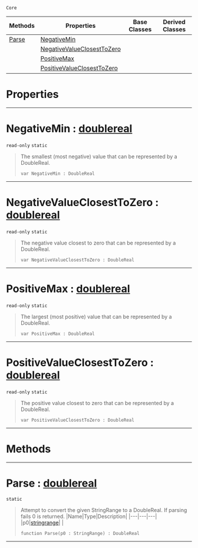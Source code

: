 `Core`

|Methods|Properties|Base Classes|Derived Classes|
|---|---|---|---|
|[ Parse](https://github.com/ZilchEngine/ZilchDocs/blob/master/code_reference/nada_base_types/doublereal.md#parse-zilch-engine-docume)|[ NegativeMin](https://github.com/ZilchEngine/ZilchDocs/blob/master/code_reference/nada_base_types/doublereal.md#negativemin-zilch-engine)| | |
| |[ NegativeValueClosestToZero](https://github.com/ZilchEngine/ZilchDocs/blob/master/code_reference/nada_base_types/doublereal.md#negativevalueclosesttoze)| | |
| |[ PositiveMax](https://github.com/ZilchEngine/ZilchDocs/blob/master/code_reference/nada_base_types/doublereal.md#positivemax-zilch-engine)| | |
| |[ PositiveValueClosestToZero](https://github.com/ZilchEngine/ZilchDocs/blob/master/code_reference/nada_base_types/doublereal.md#positivevalueclosesttoze)| | |


 #  Properties


---  
 #  NegativeMin : [doublereal](https://github.com/ZilchEngine/ZilchDocs/blob/master/code_reference/nada_base_types/doublereal.md)

 `read-only` `static`

> The smallest (most negative) value that can be represented by a DoubleReal.
> ``` lang=cpp, name=Nada
> var NegativeMin : DoubleReal


---  
 #  NegativeValueClosestToZero : [doublereal](https://github.com/ZilchEngine/ZilchDocs/blob/master/code_reference/nada_base_types/doublereal.md)

 `read-only` `static`

> The negative value closest to zero that can be represented by a DoubleReal.
> ``` lang=cpp, name=Nada
> var NegativeValueClosestToZero : DoubleReal


---  
 #  PositiveMax : [doublereal](https://github.com/ZilchEngine/ZilchDocs/blob/master/code_reference/nada_base_types/doublereal.md)

 `read-only` `static`

> The largest (most positive) value that can be represented by a DoubleReal.
> ``` lang=cpp, name=Nada
> var PositiveMax : DoubleReal


---  
 #  PositiveValueClosestToZero : [doublereal](https://github.com/ZilchEngine/ZilchDocs/blob/master/code_reference/nada_base_types/doublereal.md)

 `read-only` `static`

> The positive value closest to zero that can be represented by a DoubleReal.
> ``` lang=cpp, name=Nada
> var PositiveValueClosestToZero : DoubleReal


---  
 #  Methods


---  
 #  Parse : [doublereal](https://github.com/ZilchEngine/ZilchDocs/blob/master/code_reference/nada_base_types/doublereal.md)

 `static`

> Attempt to convert the given StringRange to a DoubleReal. If parsing fails 0 is returned.
> |Name|Type|Description|
> |---|---|---|
> |p0|[stringrange](https://github.com/ZilchEngine/ZilchDocs/blob/master/code_reference/nada_base_types/stringrange.md)| |
> ``` lang=cpp, name=Nada
> function Parse(p0 : StringRange) : DoubleReal
> ``` 


---  
 

 